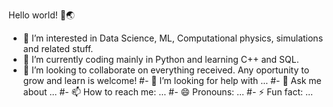  Hello world! 👋🌏

- 🔭 I’m interested in Data Science, ML, Computational physics, simulations and related stuff.
- 🌱 I’m currently coding mainly in Python and learning C++ and SQL.
- 👯 I’m looking to collaborate on everything received. Any oportunity to grow and learn is welcome!
#- 🤔 I’m looking for help with ...
#- 💬 Ask me about ...
#- 📫 How to reach me: ...
#- 😄 Pronouns: ...
#- ⚡ Fun fact: ...


